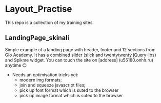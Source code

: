# Layout_Practise
  This repo is a collection of my training sites.

## LandingPage_skinali

  Simple example of a landing page with header, footer and 12 sections from Glo Academy. It has a combined slider (slick
and twentytwenty jQuery libs) and Spikme widget.
  You can touch the site on [address] (u55180.onhh.ru) anytime :wink:
* Needs an optimisation tricks yet:
    * modern img formats;
    * join and squeeze javascript files;
    * pick up font format which is suted to the browser
    * pick up image format which is suted to the browser
